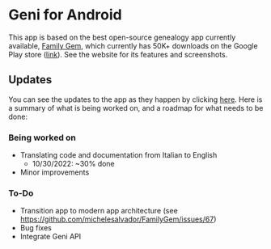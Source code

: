 # Geni for Android

This app is based on the best open-source genealogy app currently available, [Family Gem](https://www.familygem.app/), which currently has 50K+ downloads on the Google Play store ([link](https://play.google.com/store/apps/details?id=app.familygem)). See the website for its features and screenshots.

## Updates
You can see the updates to the app as they happen by clicking [here](../../commits/master?author=shmueldabomb441). 
Here is a summary of what is being worked on, and a roadmap for what needs to be done:

### Being worked on
 - Translating code and documentation from Italian to English
   - 10/30/2022: ~30% done 
 - Minor improvements
 
### To-Do

 - Transition app to modern app architecture (see https://github.com/michelesalvador/FamilyGem/issues/67)
 - Bug fixes
 - Integrate Geni API
